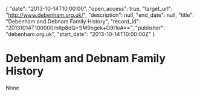 {
  "date": "2013-10-14T10:00:00", 
  "open_access": true, 
  "target_url": "http://www.debenham.org.uk/", 
  "description": null, 
  "end_date": null, 
  "title": "Debenham and Debnam Family History", 
  "record_id": "20131014T100000/nItp8dQ+SM9ogek+G9I1oA==", 
  "publisher": "debenham.org.uk", 
  "start_date": "2013-10-14T10:00:00Z"
}

# Debenham and Debnam Family History

None